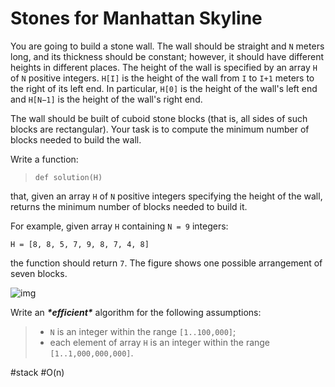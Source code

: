 Stones for Manhattan Skyline
===



You are going to build a stone wall. The wall should be straight and `N` meters long, and its thickness should be constant; however, it should have different heights in different places. The height of the wall is specified by an array `H` of `N` positive integers. `H[I]` is the height of the wall from `I` to `I+1` meters to the right of its left end. In particular, `H[0]` is the height of the wall's left end and `H[N−1]` is the height of the wall's right end.



The wall should be built of cuboid stone blocks (that is, all sides of such blocks are rectangular). Your task is to compute the minimum number of blocks needed to build the wall.



Write a function:

> ```
> def solution(H)
> ```

that, given an array `H` of `N` positive integers specifying the height of the wall, returns the minimum number of blocks needed to build it.



For example, given array `H` containing `N = 9` integers:

```
H = [8, 8, 5, 7, 9, 8, 7, 4, 8]
```

the function should return `7`. The figure shows one possible arrangement of seven blocks.



![img](https://codility-frontend-prod.s3.amazonaws.com/media/task_static/stone_wall/static/images/auto/4f1cef49cc46d451e88109d449ab7975.png)



Write an ***\*efficient\**** algorithm for the following assumptions:

> - `N` is an integer within the range `[1..100,000]`;
> - each element of array `H` is an integer within the range `[1..1,000,000,000]`.



#stack 	#O(n)